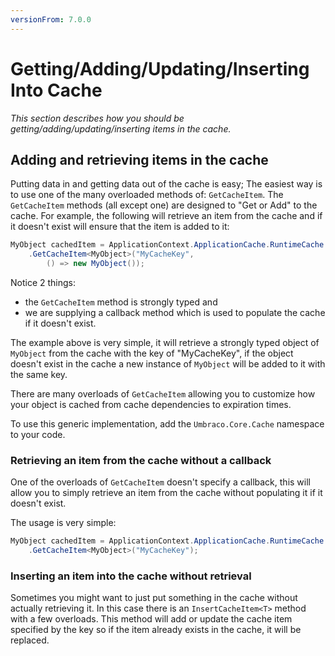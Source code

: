 ```yaml
---
versionFrom: 7.0.0
---
```


# Getting/Adding/Updating/Inserting Into Cache

_This section describes how you should be getting/adding/updating/inserting items in the cache._

## Adding and retrieving items in the cache

Putting data in and getting data out of the cache is easy; The easiest way is to use one of the many overloaded methods of: `GetCacheItem`. The `GetCacheItem` methods (all except one) are designed to "Get or Add" to the cache. For example, the following will retrieve an item from the cache and if it doesn't exist will ensure that the item is added to it:

```csharp
MyObject cachedItem = ApplicationContext.ApplicationCache.RuntimeCache
    .GetCacheItem<MyObject>("MyCacheKey",
        () => new MyObject());
```

Notice 2 things:

* the `GetCacheItem` method is strongly typed and
* we are supplying a callback method which is used to populate the cache if it doesn't exist.

The example above is very simple, it will retrieve a strongly typed object of `MyObject` from the cache with the key of "MyCacheKey", if the object doesn't exist in the cache a new instance of `MyObject` will be added to it with the same key.

There are many overloads of `GetCacheItem` allowing you to customize how your object is cached from cache dependencies to expiration times.

To use this generic implementation, add the `Umbraco.Core.Cache` namespace to your code.

### Retrieving an item from the cache without a callback

One of the overloads of `GetCacheItem` doesn't specify a callback, this will allow  you to simply retrieve an item from the cache without populating it if it doesn't exist.

The usage is very simple:

```csharp
MyObject cachedItem = ApplicationContext.ApplicationCache.RuntimeCache
    .GetCacheItem<MyObject>("MyCacheKey");
```

### Inserting an item into the cache without retrieval

Sometimes you might want to just put something in the cache without actually retrieving it. In this case there is an `InsertCacheItem<T>` method with a few overloads. This method will add or update the cache item specified by the key so if the item already exists in the cache, it will be replaced.
